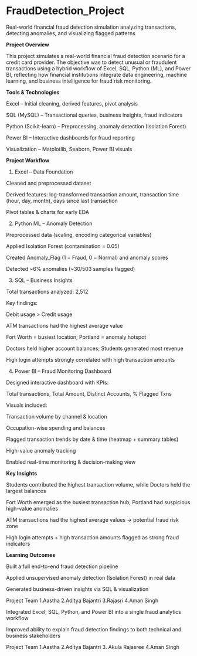 # FraudDetection_Project

Real-world financial fraud detection simulation analyzing transactions, detecting anomalies, and visualizing flagged patterns

**Project Overview**

This project simulates a real-world financial fraud detection scenario for a credit card provider. The objective was to detect unusual or fraudulent transactions using a hybrid workflow of Excel, SQL, Python (ML), and Power BI, reflecting how financial institutions integrate data engineering, machine learning, and business intelligence for fraud risk monitoring.

**Tools & Technologies**

Excel – Initial cleaning, derived features, pivot analysis

SQL (MySQL) – Transactional queries, business insights, fraud indicators

Python (Scikit-learn) – Preprocessing, anomaly detection (Isolation Forest)

Power BI – Interactive dashboards for fraud reporting

Visualization – Matplotlib, Seaborn, Power BI visuals

**Project Workflow**

1. Excel – Data Foundation
   
Cleaned and preprocessed dataset

Derived features: log-transformed transaction amount, transaction time (hour, day, month), days since last transaction

Pivot tables & charts for early EDA

2. Python ML – Anomaly Detection
   
Preprocessed data (scaling, encoding categorical variables)

Applied Isolation Forest (contamination = 0.05)

Created Anomaly_Flag (1 = Fraud, 0 = Normal) and anomaly scores

Detected ~6% anomalies (~30/503 samples flagged)

3. SQL – Business Insights

Total transactions analyzed: 2,512

Key findings:

Debit usage > Credit usage

ATM transactions had the highest average value

Fort Worth = busiest location; Portland = anomaly hotspot

Doctors held higher account balances; Students generated most revenue

High login attempts strongly correlated with high transaction amounts

4. Power BI – Fraud Monitoring Dashboard

Designed interactive dashboard with KPIs:

Total transactions, Total Amount, Distinct Accounts, % Flagged Txns

Visuals included:

Transaction volume by channel & location

Occupation-wise spending and balances

Flagged transaction trends by date & time (heatmap + summary tables)

High-value anomaly tracking

Enabled real-time monitoring & decision-making view

**Key Insights**

Students contributed the highest transaction volume, while Doctors held the largest balances

Fort Worth emerged as the busiest transaction hub; Portland had suspicious high-value anomalies

ATM transactions had the highest average values → potential fraud risk zone

High login attempts + high transaction amounts flagged as strong fraud indicators

**Learning Outcomes**

Built a full end-to-end fraud detection pipeline

Applied unsupervised anomaly detection (Isolation Forest) in real data

Generated business-driven insights via SQL & visualization

Project Team 1.Aastha 2.Aditya Bajantri 3.Rajasri 4.Aman Singh

Integrated Excel, SQL, Python, and Power BI into a single fraud analytics workflow

Improved ability to explain fraud detection findings to both technical and business stakeholders

Project Team 1.Aastha 2.Aditya Bajantri 3. Akula Rajasree 4.Aman Singh
